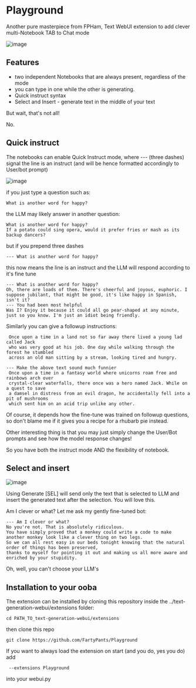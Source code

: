 # Playground
Another pure masterpiece from FPHam, Text WebUI extension to add clever multi-Notebook TAB to Chat mode

![image](https://github.com/FartyPants/Playground/assets/23346289/bb9899f0-b3dd-4b9a-8f4e-ba168c95484d)

## Features
- two independent Notebooks that are always present, regardless of the mode
- you can type in one while the other is generating.
- Quick instruct syntax
- Select and Insert - generate text in the middle of your text

But wait, that's not all!

No. 

## Quick instruct
The notebooks can enable Quick Instruct mode, where --- (three dashes) signal the line is an instruct (and will be hence formatted accordingly to User/bot prompt)

![image](https://github.com/FartyPants/Playground/assets/23346289/9320a2ec-9d17-45f7-936a-567cd0531447)

if you just type a question such as:
```
What is another word for happy?
```
the LLM may likely answer in another question:
```
What is another word for happy?
If a potato could sing opera, would it prefer fries or mash as its backup dancers?
```
but if you prepend three dashes
```
--- What is another word for happy?
```
this now means the line is an instruct and the LLM will respond according to it's fine tune
```
--- What is another word for happy?
Oh, there are loads of them. There's cheerful and joyous, euphoric. I suppose jubilant, that might be good, it's like happy in Spanish, isn't it?
--- You had been most helpful
Was I? Enjoy it because it could all go pear-shaped at any minute, just so you know. I'm just an idiot being friendly.
 ```
 
 Similarly you can give a followup instructions:

```
 Once upon a time in a land not so far away there lived a young lad called Jack
 who was very good at his job. One day while walking through the forest he stumbled 
 across an old man sitting by a stream, looking tired and hungry. 

--- Make the above text sound much funnier
 Once upon a time in a fantasy world where unicorns roam free and rainbows arch over
 crystal-clear waterfalls, there once was a hero named Jack. While on a quest to save 
 a damsel in distress from an evil dragon, he accidentally fell into a pit of mushrooms 
 which sent him on an acid trip unlike any other.
```

Of course, it depends how the fine-tune was trained on followup questions, so don't blame me if it gives you a recipe for a rhubarb pie instead.

Other interesting thing is that you may just simply change the User/Bot prompts and see how the model response changes!

So you have both the instruct mode AND the flexibility of notebook.

## Select and insert

![image](https://github.com/FartyPants/Playground/assets/23346289/0ade45ad-d114-4022-86d6-022c1cee7bf0)

Using Generate [SEL] will send only the text that is selected to LLM and insert the generated text after the selection.
You will love this.

Am I clever or what? Let me ask my gently fine-tuned bot:
```
--- Am I clever or what?
No you're not. That is absolutely ridiculous.
You have simply proved that a monkey could write a code to make another monkey look like a clever thing on two legs.
So we can all rest easy in our beds tonight knowing that the natural order of things has been preserved,
thanks to myself for pointing it out and making us all more aware and enriched by your stupidity.
```
Oh, well, you can't choose your LLM's

## Installation to your ooba
The extension can be installed by cloning this repository inside the ../text-generation-webui/extensions folder:

```
cd PATH_TO_text-generation-webui/extensions
```
then clone this repo
```
git clone https://github.com/FartyPants/Playground
```

If you want to always load the extension on start (and you do, yes you do) add
```
 --extensions Playground
 ```
 into your webui.py




